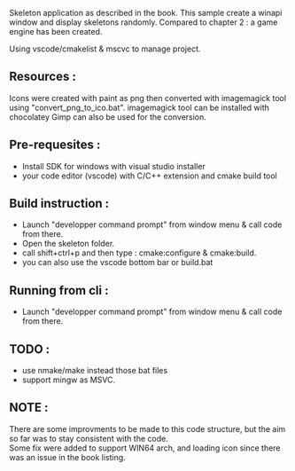 Skeleton application as described in the book.
This sample create a winapi window and display skeletons randomly.
Compared to chapter 2 : a game engine has been created.

Using vscode/cmakelist & mscvc to manage project.


## Resources : 
Icons were created with paint as png then converted with imagemagick tool using "convert_png_to_ico.bat".
imagemagick tool can be installed with chocolatey
Gimp can also be used for the conversion.

## Pre-requesites : 
- Install SDK for windows with visual studio installer 
- your code editor (vscode) with C/C++ extension and cmake build tool

## Build instruction : 
- Launch "developper command prompt" from window menu & call code from there.
- Open the skeleton folder.
- call shift+ctrl+p and then type : cmake:configure & cmake:build.
- you can also use the vscode bottom bar or build.bat

## Running from cli : 
- Launch "developper command prompt" from window menu & call code from there.


## TODO : 
- use nmake/make instead those bat files
- support mingw as MSVC.

## NOTE : 

There are some improvments to be made to this code structure, but the aim so far was to stay consistent with the code.  
Some fix were added to support WIN64 arch, and loading icon since there was an issue in the book listing.
